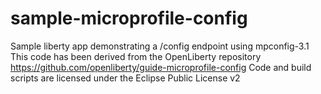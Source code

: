 # sample-microprofile-config
Sample liberty app demonstrating a /config endpoint using mpconfig-3.1
This code has been derived from the OpenLiberty repository https://github.com/openliberty/guide-microprofile-config
Code and build scripts are licensed under the Eclipse Public License v2

